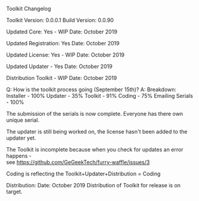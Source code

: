 Toolkit Changelog

Toolkit Version: 0.0.0.1
Build Version: 0.0.90

Updated Core: Yes - WIP
Date: October 2019

Updated Registration: Yes
Date: October 2019

Updated License: Yes - WIP
Date: October 2019

Updated Updater - Yes
Date: October 2019

Distribution Toolkit - WIP
Date: October 2019

Q: How is the toolkit process going (September 15th)?
A: Breakdown:
Installer        - 100%
Updater          - 35%
Toolkit          - 91%
Coding           - 75%
Emailing Serials - 100%

The submission of the serials is now complete. Everyone has there own unique serial.

The updater is still being worked on, the license hasn't been added to the updater yet.

The Toolkit is incomplete because when you check for updates an error happens -  
see https://github.com/GeGeekTech/furry-waffle/issues/3

Coding is reflecting the Toolkit+Updater+Distribution = Coding

Distribution: Date: October 2019
Distribution of Toolkit for release is on target.
